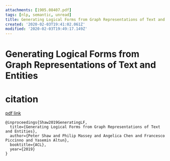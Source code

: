 ```yaml
---
attachments: [1905.08407.pdf]
tags: [nlp, semantic, unread]
title: Generating Logical Forms from Graph Representations of Text and Entities
created: '2020-02-03T19:41:02.061Z'
modified: '2020-02-03T19:49:17.149Z'
---
```


# Generating Logical Forms from Graph Representations of Text and Entities

# citation 

[pdf link](https://arxiv.org/pdf/1905.08407.pdf)

```
@inproceedings{Shaw2019GeneratingLF,
  title={Generating Logical Forms from Graph Representations of Text and Entities},
  author={Peter Shaw and Philip Massey and Angelica Chen and Francesco Piccinno and Yasemin Altun},
  booktitle={ACL},
  year={2019}
}
```
